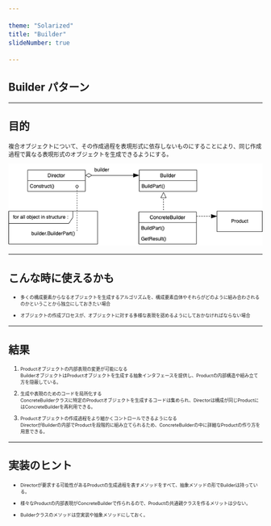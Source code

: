 ```yaml
---

theme: "Solarized"
title: "Builder"
slideNumber: true

---
```

<style type="text/css"> p,li { font-size:0.8em;text-align:left; }
</style>

## Builder パターン

---

## 目的

複合オブジェクトについて、その作成過程を表現形式に依存しないものにすることにより、同じ作成過程で異なる表現形式のオブジェクトを生成できるようにする。

<img src="./Images/Builder.png" alt="class_diagram" style="border:none; box-shadow:none; width:20cm;">

---

## こんな時に使えるかも

- 多くの構成要素からなるオブジェクトを生成するアルゴリズムを、構成要素自体やそれらがどのように組み合わされるのかということから独立にしておきたい場合

- オブジェクトの作成プロセスが、オブジェクトに対する多様な表現を認めるようにしておかなければならない場合

---

## 結果

1. Productオブジェクトの内部表現の変更が可能になる<br>
BuilderオブジェクトはProductオブジェクトを生成する抽象インタフェースを提供し、Productの内部構造や組み立て方を隠蔽している。

2. 生成や表現のためのコードを局所化する<br>
ConcreteBuilderクラスに特定のProductオブジェクトを生成するコードは集められ、Directorは構成が同じProductにはConcreteBuilderを再利用できる。

3. Productオブジェクトの作成過程をより細かくコントロールできるようになる<br>
DirectorがBuilderの内部でProductを段階的に組み立てられるため、ConcreteBuilderの中に詳細なProductの作り方を用意できる。

---

## 実装のヒント

- Directorが要求する可能性があるProductの生成過程を表すメソッドをすべて、抽象メソッドの形でBuilderは持っている。

- 様々なProductの内部表現がConcreteBuilderで作られるので、Productの共通親クラスを作るメリットは少ない。

- Builderクラスのメソッドは空実装や抽象メソッドにしておく。